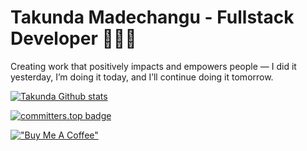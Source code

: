 # Takunda Madechangu - Fullstack Developer 👨🏾‍💻
Creating work that positively impacts and empowers people — I did it yesterday, I’m doing it today, and I’ll continue doing it tomorrow.

 [![Takunda Github stats](https://github-readme-streak-stats.herokuapp.com/?user=takumade&theme=tokyonight)]()

 [![committers.top badge](https://user-badge.committers.top/zimbabwe/takumade.svg)](https://user-badge.committers.top/zimbabwe/takumade)


[!["Buy Me A Coffee"](https://www.buymeacoffee.com/assets/img/custom_images/orange_img.png)](https://www.buymeacoffee.com/takucoder)


